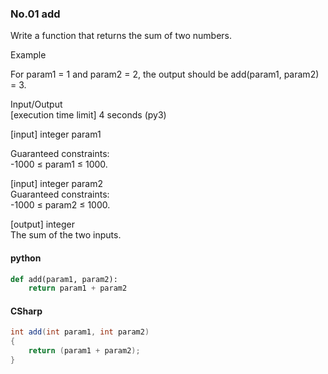 ### No.01 add
Write a function that returns the sum of two numbers.

Example

For param1 = 1 and param2 = 2, the output should be
add(param1, param2) = 3.

Input/Output  
[execution time limit] 4 seconds (py3) 

[input] integer param1  

Guaranteed constraints:  
-1000 ≤ param1 ≤ 1000.  

[input] integer param2  
Guaranteed constraints:  
-1000 ≤ param2 ≤ 1000.  

[output] integer  
The sum of the two inputs.  

#### python
```python
def add(param1, param2):
    return param1 + param2
```
#### CSharp
```csharp
int add(int param1, int param2)
{
    return (param1 + param2);
}
```